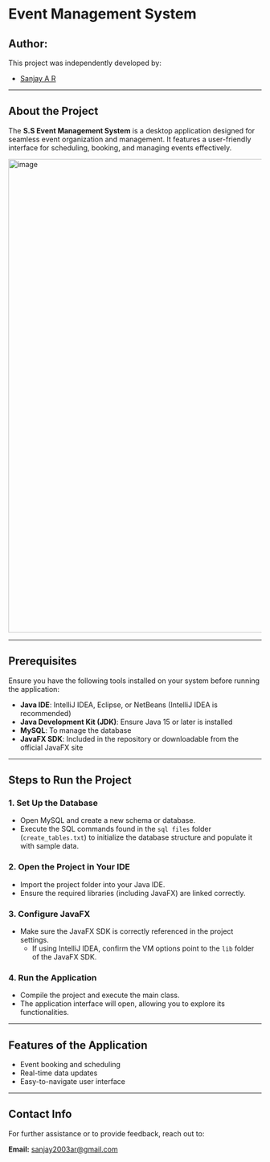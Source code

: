 # Event Management System 

## Author:
This project was independently developed by:

- [Sanjay A R]([https://github.com/sanjay-ar/Algomox_Event-management])

---

## About the Project
The **S.S Event Management System** is a desktop application designed for seamless event organization and management. It features a user-friendly interface for scheduling, booking, and managing events effectively.

 <img width="943" alt="image" src="1.gif">

---

## Prerequisites
Ensure you have the following tools installed on your system before running the application:

- **Java IDE**: IntelliJ IDEA, Eclipse, or NetBeans (IntelliJ IDEA is recommended)
- **Java Development Kit (JDK)**: Ensure Java 15 or later is installed
- **MySQL**: To manage the database
- **JavaFX SDK**: Included in the repository or downloadable from the official JavaFX site

---

## Steps to Run the Project

### 1. Set Up the Database
- Open MySQL and create a new schema or database.
- Execute the SQL commands found in the `sql files` folder (`create_tables.txt`) to initialize the database structure and populate it with sample data.

### 2. Open the Project in Your IDE
- Import the project folder into your Java IDE.
- Ensure the required libraries (including JavaFX) are linked correctly.

### 3. Configure JavaFX
- Make sure the JavaFX SDK is correctly referenced in the project settings. 
  - If using IntelliJ IDEA, confirm the VM options point to the `lib` folder of the JavaFX SDK.

### 4. Run the Application
- Compile the project and execute the main class.
- The application interface will open, allowing you to explore its functionalities.

---

## Features of the Application
- Event booking and scheduling
- Real-time data updates
- Easy-to-navigate user interface

---

## Contact Info
For further assistance or to provide feedback, reach out to:

**Email:** sanjay2003ar@gmail.com
